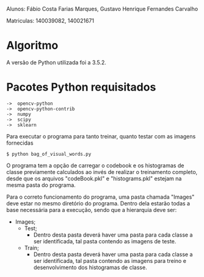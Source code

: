 Alunos: Fábio Costa Farias Marques, Gustavo Henrique Fernandes Carvalho

Matriculas: 140039082, 140021671


# Algoritmo
A versão de Python utilizada foi a 3.5.2.

# Pacotes Python requisitados
	-> 	opencv-python
	-> 	opencv-python-contrib
	-> 	numpy
	->	scipy
	->	sklearn

Para executar o programa para tanto treinar, quanto testar com as imagens fornecidas
```console
$ python bag_of_visual_words.py
```

O programa tem a opção de carregar o codebook e os histogramas de classe previamente calculados ao invés de realizar o treinamento completo, desde que os arquivos "codeBook.pkl" e "histograms.pkl" estejam na mesma pasta do programa.

Para o correto funcionamento do programa, uma pasta chamada "Images" deve estar no mesmo diretório do programa. Dentro dela estarão todas a base necessária para a execução, sendo que a hierarquia deve ser:

- Images;
	- Test;
		- Dentro desta pasta deverá haver uma pasta para cada classe a ser identificada, tal pasta contendo as imagens de teste.
	- Train;
		- Dentro desta pasta deverá haver uma pasta para cada classe a ser identificada, tal pasta contendo as imagens para treino e desenvolvimento dos histogramas de classe.